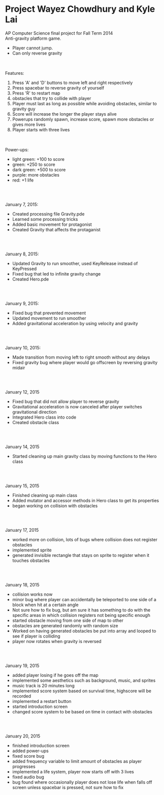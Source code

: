 Project Wayez Chowdhury and Kyle Lai
=======


AP Computer Science final project for Fall Term 2014<br>
Anti-gravity platform game. <bl>
<ul><li>
Player cannot jump.</li>
<li>Can only reverse gravity</li>
</ul><br><br>
Features:
<ol>
<li>Press 'A' and 'D' buttons to move left and right respectively</li>
<li>Press spacebar to reverse gravity of yourself</li>
<li>Press 'R' to restart map</li>
<li>obstacles that try to collide with player</li>
<li>Player must last as long as possible while avoiding obstacles, similar to gravity guy</li>
<li>Score will increase the longer the player stays alive</li>
<li>Powerups randomly spawn, increase score, spawn more obstacles or gives more lives</li>
<li>Player starts with three lives</li>
</ol><br><br>
Power-ups:<ul>
<li>light green: +100 to score</li>
<li>green: +250 to score</li>
<li>dark green: +500 to score</li>
<li>purple: more obstacles</li>
<li>red: +1 life </li>
</ul><br><br>


January 7, 2015:<ul>
<li>Created processing file Gravity.pde</li>
<li>Learned some processing tricks</li>
<li>Added basic movement for protagonist</li>
<li>Created Gravity that affects the protaganist</li>
</ul><br><br>

January 8, 2015:<ul>
<li>Updated Gravity to run smoother, used KeyRelease instead of KeyPressed</li>
<li>Fixed bug that led to infinite gravity change</li>
<li>Created Hero.pde</li>
</ul><br><br>

January 9, 2015:<ul>
<li>Fixed bug that prevented movement</li>
<li>Updated movement to run smoother</li>
<li>Added gravitational acceleration by using velocity and gravity</li>
</ul><br><br>

January 10, 2015:<ul>
<li>Made transition from moving left to right smooth without any delays</li>
<li>Fixed gravity bug where player would go offscreen by reversing gravity midair</li>
</ul><br><br>

January 12, 2015<ul>
<li>Fixed bug that did not allow player to reverse gravity</li>
<li>Gravitational acceleration is now canceled after player switches gravitational direction</li>
<li>Integrated Hero class into code</li>
<li>Created obstacle class</li>
</ul><br><br>

January 14, 2015<ul>
<li>Started cleaning up main gravity class by moving functions to the Hero class</li>
</ul><br><br>

January 15, 2015<ul>
<li>Finished cleaning up main class</li>
<li>Added mutator and accessor methods in Hero class to get its properties</li>
<li>began working on collision with obstacles</li>
</ul><br><br>

January 17, 2015<ul>
<li>worked more on collision, lots of bugs where collision does not register obstacles</li>
<li>implemented sprite</li>
<li>generated invisible rectangle that stays on sprite to register when it touches obstacles</li>
</ul><br><br>

January 18, 2015<ul>
<li>collision works now</li>
<li>minor bug where player can accidentally be teleported to one side of a block when hit at a certain angle</li>
<li>Not sure how to fix bug, but am sure it has something to do with the specific areas in which collision registers not being specific enough</li>
<li>started obstacle moving from one side of map to other</li>
<li>obstacles are generated randomly with random size</li>
<li>Worked on having generated obstacles be put into array and looped to see if player is colliding</li>
<li>player now rotates when gravity is reversed</li>
</ul><br><br>

January 19, 2015<ul>
<li>added player losing if he goes off the map</li>
<li>implemented some aesthetics such as background, music, and sprites</li>
<li>music track is 20 minutes long</li>
<li>implemented score system based on survival time, highscore will be recorded</li>
<li>implemented a restart button</li>
<li>started introduction screen</li>
<li>changed score system to be based on time in contact with obstacles</li>
<improved on high score system to save on txt file</li>
</ul><br><br>

January 20, 2015<ul>
<li>finished introduction screen</li>
<li>added power-ups</li>
<li>fixed score bug</li>
<li>added frequency variable to limit amount of obstacles as player progresses</li>
<li>implemented a life system, player now starts off with 3 lives</li>
<li>fixed audio bug</li>
<li>bug found where occasionally player does not lose life when falls off screen unless spacebar is pressed, not sure how to fix</li>
</ul><br><br>
